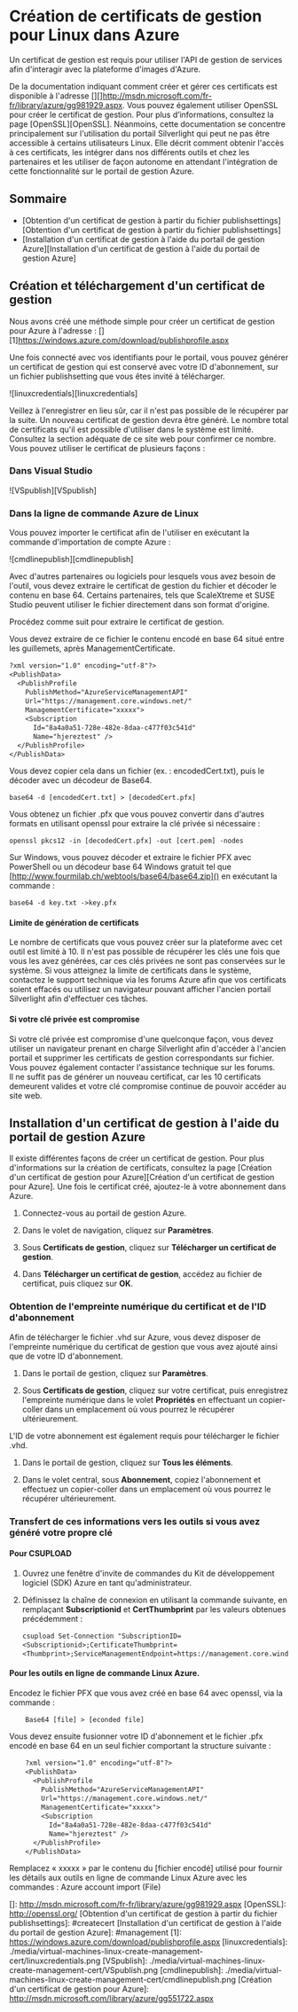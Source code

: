 <properties linkid="manage-linux-common-tasks-manage-certs" urlDisplayName="Manage certificates" pageTitle="Manage certificates for Linux virtual machines in Azure" metaKeywords="Azure management certs, uploading management certs, Azure Service Management API" description="Learn how to create and upload management certificates for Linux in Azure. The certificate is required if you use the Service Management API." metaCanonical="" services="virtual-machines" documentationCenter="" title="Create management certificates for Linux in Azure" authors="kathydav" solutions="" manager="jeffreyg" editor="tysonn" />

<tags ms.service="virtual-machines" ms.workload="infrastructure-services" ms.tgt_pltfrm="vm-linux" ms.devlang="na" ms.topic="article" ms.date="01/01/1900" ms.author="kathydav"></tags>

# Création de certificats de gestion pour Linux dans Azure

Un certificat de gestion est requis pour utiliser l'API de gestion de services afin d'interagir avec la plateforme d'images d'Azure.

De la documentation indiquant comment créer et gérer ces certificats est disponible à l'adresse [][]<http://msdn.microsoft.com/fr-fr/library/azure/gg981929.aspx></a>. Vous pouvez également utiliser OpenSSL pour créer le certificat de gestion. Pour plus d’informations, consultez la page [OpenSSL][OpenSSL]. Néanmoins, cette documentation se concentre principalement sur l'utilisation du portail Silverlight qui peut ne pas être accessible à certains utilisateurs Linux. Elle décrit comment obtenir l'accès à ces certificats, les intégrer dans nos différents outils et chez les partenaires et les utiliser de façon autonome en attendant l'intégration de cette fonctionnalité sur le portail de gestion Azure.

## Sommaire

-   [Obtention d'un certificat de gestion à partir du fichier publishsettings][Obtention d'un certificat de gestion à partir du fichier publishsettings]
-   [Installation d'un certificat de gestion à l'aide du portail de gestion Azure][Installation d'un certificat de gestion à l'aide du portail de gestion Azure]

## <span id="publishsettings"></span></a> Création et téléchargement d'un certificat de gestion

Nous avons créé une méthode simple pour créer un certificat de gestion pour Azure à l'adresse : [][1]<https://windows.azure.com/download/publishprofile.aspx></a>

Une fois connecté avec vos identifiants pour le portail, vous pouvez générer un certificat de gestion qui est conservé avec votre ID d'abonnement, sur un fichier publishsetting que vous êtes invité à télécharger.

![linuxcredentials][linuxcredentials]

Veillez à l'enregistrer en lieu sûr, car il n'est pas possible de le récupérer par la suite. Un nouveau certificat de gestion devra être généré. Le nombre total de certificats qu'il est possible d'utiliser dans le système est limité. Consultez la section adéquate de ce site web pour confirmer ce nombre. Vous pouvez utiliser le certificat de plusieurs façons :

### Dans Visual Studio

![VSpublish][VSpublish]

### Dans la ligne de commande Azure de Linux

Vous pouvez importer le certificat afin de l'utiliser en exécutant la commande d'importation de compte Azure :

![cmdlinepublish][cmdlinepublish]

Avec d'autres partenaires ou logiciels pour lesquels vous avez besoin de l'outil, vous devez extraire le certificat de gestion du fichier et décoder le contenu en base 64. Certains partenaires, tels que ScaleXtreme et SUSE Studio peuvent utiliser le fichier directement dans son format d'origine.

Procédez comme suit pour extraire le certificat de gestion.

Vous devez extraire de ce fichier le contenu encodé en base 64 situé entre les guillemets, après ManagementCertificate.

    ?xml version="1.0" encoding="utf-8"?>
    <PublishData>
      <PublishProfile
        PublishMethod="AzureServiceManagementAPI"
        Url="https://management.core.windows.net/"
        ManagementCertificate="xxxxx">
        <Subscription
          Id="8a4a0a51-728e-482e-8daa-c477f03c541d"
          Name="hjereztest" />
      </PublishProfile>
    </PublishData>

Vous devez copier cela dans un fichier (ex. : encodedCert.txt), puis le décoder avec un décodeur de Base64.

    base64 -d [encodedCert.txt] > [decodedCert.pfx]

Vous obtenez un fichier .pfx que vous pouvez convertir dans d'autres formats en utilisant openssl pour extraire la clé privée si nécessaire :

    openssl pkcs12 -in [decodedCert.pfx] -out [cert.pem] -nodes

Sur Windows, vous pouvez décoder et extraire le fichier PFX avec PowerShell ou un décodeur base 64 Windows gratuit tel que [http://www.fourmilab.ch/webtools/base64/base64.zip]()  en exécutant la commande :

    base64 -d key.txt ->key.pfx

#### Limite de génération de certificats

Le nombre de certificats que vous pouvez créer sur la plateforme avec cet outil est limité à 10.
Il n'est pas possible de récupérer les clés une fois que vous les avez générées, car ces clés privées ne sont pas conservées sur le système.
Si vous atteignez la limite de certificats dans le système, contactez le support technique via les forums Azure afin que vos certificats soient effacés ou utilisez un navigateur pouvant afficher l'ancien portail Silverlight afin d'effectuer ces tâches.

#### Si votre clé privée est compromise

Si votre clé privée est compromise d'une quelconque façon, vous devez utiliser un navigateur prenant en charge Silverlight afin d'accéder à l'ancien portail et supprimer les certificats de gestion correspondants sur fichier. Vous pouvez également contacter l'assistance technique sur les forums.  
Il ne suffit pas de générer un nouveau certificat, car les 10 certificats demeurent valides et votre clé compromise continue de pouvoir accéder au site web.

## <span id="management"></span></a>Installation d'un certificat de gestion à l'aide du portail de gestion Azure

Il existe différentes façons de créer un certificat de gestion. Pour plus d'informations sur la création de certificats, consultez la page [Création d'un certificat de gestion pour Azure][Création d'un certificat de gestion pour Azure]. Une fois le certificat créé, ajoutez-le à votre abonnement dans Azure.

1.  Connectez-vous au portail de gestion Azure.

2.  Dans le volet de navigation, cliquez sur **Paramètres**.

3.  Sous **Certificats de gestion**, cliquez sur **Télécharger un certificat de gestion**.

4.  Dans **Télécharger un certificat de gestion**, accédez au fichier de certificat, puis cliquez sur **OK**.

### Obtention de l'empreinte numérique du certificat et de l'ID d'abonnement

Afin de télécharger le fichier .vhd sur Azure, vous devez disposer de l'empreinte numérique du certificat de gestion que vous avez ajouté ainsi que de votre ID d'abonnement.

1.  Dans le portail de gestion, cliquez sur **Paramètres**.

2.  Sous **Certificats de gestion**, cliquez sur votre certificat, puis enregistrez l'empreinte numérique dans le volet **Propriétés** en effectuant un copier-coller dans un emplacement où vous pourrez le récupérer ultérieurement.

L'ID de votre abonnement est également requis pour télécharger le fichier .vhd.

1.  Dans le portail de gestion, cliquez sur **Tous les éléments**.

2.  Dans le volet central, sous **Abonnement**, copiez l'abonnement et effectuez un copier-coller dans un emplacement où vous pourrez le récupérer ultérieurement.

### Transfert de ces informations vers les outils si vous avez généré votre propre clé

#### Pour CSUPLOAD

1.  Ouvrez une fenêtre d'invite de commandes du Kit de développement logiciel (SDK) Azure en tant qu'administrateur.
2.  Définissez la chaîne de connexion en utilisant la commande suivante, en remplaçant **Subscriptionid** et **CertThumbprint** par les valeurs obtenues précédemment :

        csupload Set-Connection "SubscriptionID=<Subscriptionid>;CertificateThumbprint=<Thumbprint>;ServiceManagementEndpoint=https://management.core.windows.net"

#### Pour les outils en ligne de commande Linux Azure.

Encodez le fichier PFX que vous avez créé en base 64 avec openssl, via la commande :

        Base64 [file] > [econded file]

Vous devez ensuite fusionner votre ID d'abonnement et le fichier .pfx encodé en base 64 en un seul fichier comportant la structure suivante :

        ?xml version="1.0" encoding="utf-8"?>
        <PublishData>
          <PublishProfile
            PublishMethod="AzureServiceManagementAPI"
            Url="https://management.core.windows.net/"
            ManagementCertificate="xxxxx">
            <Subscription
              Id="8a4a0a51-728e-482e-8daa-c477f03c541d"
              Name="hjereztest" />
          </PublishProfile>
        </PublishData>
        

Remplacez « xxxxx » par le contenu du [fichier encodé] utilisé pour fournir les détails aux outils en ligne de commande Linux Azure avec les commandes :
Azure account import (File)

  []: http://msdn.microsoft.com/fr-fr/library/azure/gg981929.aspx
  [OpenSSL]: http://openssl.org/
  [Obtention d'un certificat de gestion à partir du fichier publishsettings]: #createcert
  [Installation d'un certificat de gestion à l'aide du portail de gestion Azure]: #management
  [1]: https://windows.azure.com/download/publishprofile.aspx
  [linuxcredentials]: ./media/virtual-machines-linux-create-management-cert/linuxcredentials.png
  [VSpublish]: ./media/virtual-machines-linux-create-management-cert/VSpublish.png
  [cmdlinepublish]: ./media/virtual-machines-linux-create-management-cert/cmdlinepublish.png
  [Création d'un certificat de gestion pour Azure]: http://msdn.microsoft.com/library/azure/gg551722.aspx
